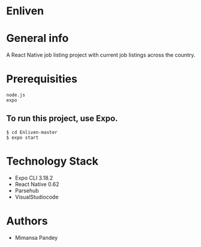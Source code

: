 # Enliven
# General info
A React Native job listing project with current job listings across the country.

# Prerequisities
```
node.js
expo
```


## To run this project, use Expo.
```
$ cd Enliven-master
$ expo start 
```
# Technology Stack
* Expo CLI 3.18.2
* React Native 0.62
* Parsehub
* VisualStudiocode

# Authors
* Mimansa Pandey
